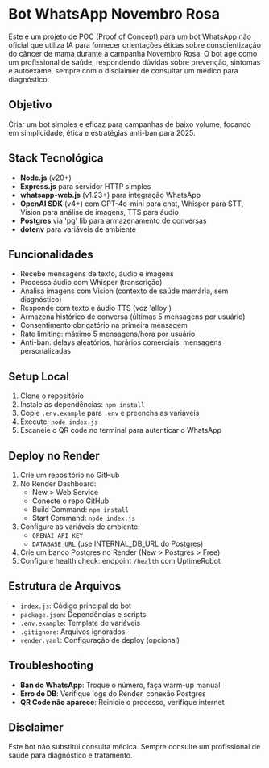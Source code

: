 # Bot WhatsApp Novembro Rosa

Este é um projeto de POC (Proof of Concept) para um bot WhatsApp não oficial que utiliza IA para fornecer orientações éticas sobre conscientização do câncer de mama durante a campanha Novembro Rosa. O bot age como um profissional de saúde, respondendo dúvidas sobre prevenção, sintomas e autoexame, sempre com o disclaimer de consultar um médico para diagnóstico.

## Objetivo

Criar um bot simples e eficaz para campanhas de baixo volume, focando em simplicidade, ética e estratégias anti-ban para 2025.

## Stack Tecnológica

- **Node.js** (v20+)
- **Express.js** para servidor HTTP simples
- **whatsapp-web.js** (v1.23+) para integração WhatsApp
- **OpenAI SDK** (v4+) com GPT-4o-mini para chat, Whisper para STT, Vision para análise de imagens, TTS para áudio
- **Postgres** via 'pg' lib para armazenamento de conversas
- **dotenv** para variáveis de ambiente

## Funcionalidades

- Recebe mensagens de texto, áudio e imagens
- Processa áudio com Whisper (transcrição)
- Analisa imagens com Vision (contexto de saúde mamária, sem diagnóstico)
- Responde com texto e áudio TTS (voz 'alloy')
- Armazena histórico de conversa (últimas 5 mensagens por usuário)
- Consentimento obrigatório na primeira mensagem
- Rate limiting: máximo 5 mensagens/hora por usuário
- Anti-ban: delays aleatórios, horários comerciais, mensagens personalizadas

## Setup Local

1. Clone o repositório
2. Instale as dependências: `npm install`
3. Copie `.env.example` para `.env` e preencha as variáveis
4. Execute: `node index.js`
5. Escaneie o QR code no terminal para autenticar o WhatsApp

## Deploy no Render

1. Crie um repositório no GitHub
2. No Render Dashboard:
   - New > Web Service
   - Conecte o repo GitHub
   - Build Command: `npm install`
   - Start Command: `node index.js`
3. Configure as variáveis de ambiente:
   - `OPENAI_API_KEY`
   - `DATABASE_URL` (use INTERNAL_DB_URL do Postgres)
4. Crie um banco Postgres no Render (New > Postgres > Free)
5. Configure health check: endpoint `/health` com UptimeRobot

## Estrutura de Arquivos

- `index.js`: Código principal do bot
- `package.json`: Dependências e scripts
- `.env.example`: Template de variáveis
- `.gitignore`: Arquivos ignorados
- `render.yaml`: Configuração de deploy (opcional)

## Troubleshooting

- **Ban do WhatsApp**: Troque o número, faça warm-up manual
- **Erro de DB**: Verifique logs do Render, conexão Postgres
- **QR Code não aparece**: Reinicie o processo, verifique internet

## Disclaimer

Este bot não substitui consulta médica. Sempre consulte um profissional de saúde para diagnóstico e tratamento.